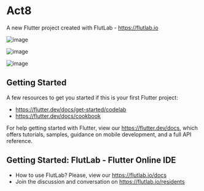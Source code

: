 # Act8

A new Flutter project created with FlutLab - https://flutlab.io

![image](https://github.com/user-attachments/assets/850b4ad8-3132-44d6-a0fb-2062a8fe42e4)

![image](https://github.com/user-attachments/assets/400d6008-d53a-47d6-981c-35cfb790e1c1)

![image](https://github.com/user-attachments/assets/1c3d6afc-a45f-44be-b93c-75ad417a069d)

## Getting Started

A few resources to get you started if this is your first Flutter project:

- https://flutter.dev/docs/get-started/codelab
- https://flutter.dev/docs/cookbook

For help getting started with Flutter, view our
https://flutter.dev/docs, which offers tutorials,
samples, guidance on mobile development, and a full API reference.

## Getting Started: FlutLab - Flutter Online IDE

- How to use FlutLab? Please, view our https://flutlab.io/docs
- Join the discussion and conversation on https://flutlab.io/residents
